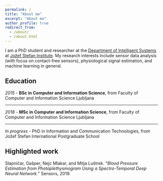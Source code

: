 ```yaml
---
permalink: /
title: "About me"
excerpt: "About me"
author_profile: true
redirect_from: 
  - /about/
  - /about.html
---
```


I am a PhD student and researcher at the [Department of Intelligent Systems](https://dis.ijs.si/) at [Jožef Stefan Institute](https://ijs.si/ijsw). My research interests include sensor data analysis (with focus on contact-free sensors), physiological signal estimation, and machine learning in general.

## Education
*2015* - **BSc in Computer and Information Science**, from Faculty of Computer and Information Science Ljubljana
___
*2018* - **MSc in Computer and Information Science**, from Faculty of Computer and Information Science Ljubljana
___
*In progress* - PhD in Information and Communication Technologies, from Jožef Stefan International Postgraduate School

## Highlighted work
Slapničar, Gašper, Nejc Mlakar, and Mitja Luštrek. "*Blood Pressure Estimation from Photoplethysmogram Using a Spectro-Temporal Deep Neural Network.*" Sensors, 2019.
